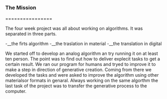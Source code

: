 ### The Mission

================

The four week project was all about working on algorithms. It was separated in three parts.

-__the firts algorithm
-__the traslation in material
-__the translation in digital

We started off to develop an analog algorithm an try running it on at least ten person. The point was to find out how to deliver explecit tasks  to get a certain result. We ran our program for humans and tryed to improve it to make a step in direction of generative creation.
Coming from there we developed the tasks and were asked to improve the algorithm using other materialsor formats in genaral. 
Always working on the same algorthm the last task of the project was to transfer the generative process to the computer. 

